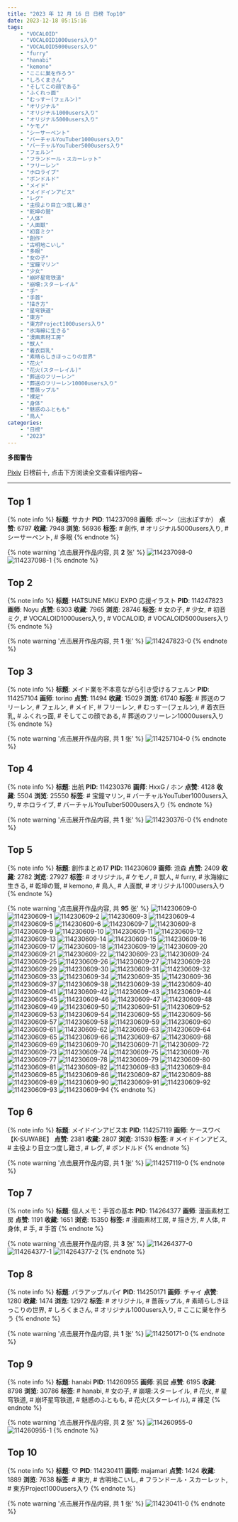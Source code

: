 ```yaml
---
title: "2023 年 12 月 16 日 日榜 Top10"
date: 2023-12-18 05:15:16
tags:
    - "VOCALOID"
    - "VOCALOID1000users入り"
    - "VOCALOID5000users入り"
    - "furry"
    - "hanabi"
    - "kemono"
    - "ここに巣を作ろう"
    - "しろくまさん"
    - "そしてこの顔である"
    - "ふくれっ面"
    - "むっすー(フェルン)"
    - "オリジナル"
    - "オリジナル1000users入り"
    - "オリジナル5000users入り"
    - "ケモノ"
    - "シーサーペント"
    - "バーチャルYouTuber1000users入り"
    - "バーチャルYouTuber5000users入り"
    - "フェルン"
    - "フランドール・スカーレット"
    - "フリーレン"
    - "ホロライブ"
    - "ボンドルド"
    - "メイド"
    - "メイドインアビス"
    - "レグ"
    - "主役より目立つ度し難さ"
    - "乾坤の鷲"
    - "人体"
    - "人面獣"
    - "初音ミク"
    - "創作"
    - "古明地こいし"
    - "多眼"
    - "女の子"
    - "宝鐘マリン"
    - "少女"
    - "崩坏星穹铁道"
    - "崩壊:スターレイル"
    - "手"
    - "手首"
    - "描き方"
    - "星穹铁道"
    - "東方"
    - "東方Project1000users入り"
    - "氷海線に生きる"
    - "漫画素材工房"
    - "獣人"
    - "着衣巨乳"
    - "素晴らしきほっこりの世界"
    - "花火"
    - "花火(スターレイル)"
    - "葬送のフリーレン"
    - "葬送のフリーレン10000users入り"
    - "薔薇ップル"
    - "裸足"
    - "身体"
    - "魅惑のふともも"
    - "鳥人"
categories:
    - "日榜"
    - "2023"
---
```


<i class="fa fa-triangle-exclamation"></i>**多图警告**<i class="fa fa-triangle-exclamation"></i>

[Pixiv](https://www.pixiv.net/) 日榜前十, 点击下方阅读全文查看详细内容~

<!-- more -->

---

## Top 1

{% note info %}
**标题**: サカナ
**PID**: 114237098 **画师**: ポ～ン（出水ぽすか）
**点赞**: 6797 **收藏**: 7948 **浏览**: 56936
**标签**: # 創作, # オリジナル5000users入り, # シーサーペント, # 多眼
{% endnote %}

{% note warning '点击展开作品内容, 共 **2** 张' %}
![114237098-0](https://i.pixiv.re/img-original/img/2023/12/15/07/30/01/114237098_p0.jpg)
![114237098-1](https://i.pixiv.re/img-original/img/2023/12/15/07/30/01/114237098_p1.jpg)
{% endnote %}

## Top 2

{% note info %}
**标题**: HATSUNE MIKU EXPO 応援イラスト
**PID**: 114247823 **画师**: Noyu
**点赞**: 6303 **收藏**: 7965 **浏览**: 28746
**标签**: # 女の子, # 少女, # 初音ミク, # VOCALOID1000users入り, # VOCALOID, # VOCALOID5000users入り
{% endnote %}

{% note warning '点击展开作品内容, 共 **1** 张' %}
![114247823-0](https://i.pixiv.re/img-original/img/2023/12/15/19/02/13/114247823_p0.jpg)
{% endnote %}

## Top 3

{% note info %}
**标题**: メイド業を不本意ながら引き受けるフェルン
**PID**: 114257104 **画师**: torino
**点赞**: 11494 **收藏**: 15029 **浏览**: 61740
**标签**: # 葬送のフリーレン, # フェルン, # メイド, # フリーレン, # むっすー(フェルン), # 着衣巨乳, # ふくれっ面, # そしてこの顔である, # 葬送のフリーレン10000users入り
{% endnote %}

{% note warning '点击展开作品内容, 共 **1** 张' %}
![114257104-0](https://i.pixiv.re/img-original/img/2023/12/16/00/00/36/114257104_p0.jpg)
{% endnote %}

## Top 4

{% note info %}
**标题**: 出航
**PID**: 114230376 **画师**: HxxG / ホン
**点赞**: 4128 **收藏**: 5504 **浏览**: 25550
**标签**: # 宝鐘マリン, # バーチャルYouTuber1000users入り, # ホロライブ, # バーチャルYouTuber5000users入り
{% endnote %}

{% note warning '点击展开作品内容, 共 **1** 张' %}
![114230376-0](https://i.pixiv.re/img-original/img/2023/12/15/00/00/12/114230376_p0.jpg)
{% endnote %}

## Top 5

{% note info %}
**标题**: 創作まとめ17
**PID**: 114230609 **画师**: 涼森
**点赞**: 2409 **收藏**: 2782 **浏览**: 27927
**标签**: # オリジナル, # ケモノ, # 獣人, # furry, # 氷海線に生きる, # 乾坤の鷲, # kemono, # 鳥人, # 人面獣, # オリジナル1000users入り
{% endnote %}

{% note warning '点击展开作品内容, 共 **95** 张' %}
![114230609-0](https://i.pixiv.re/img-original/img/2023/12/15/00/01/57/114230609_p0.jpg)
![114230609-1](https://i.pixiv.re/img-original/img/2023/12/15/00/01/57/114230609_p1.jpg)
![114230609-2](https://i.pixiv.re/img-original/img/2023/12/15/00/01/57/114230609_p2.jpg)
![114230609-3](https://i.pixiv.re/img-original/img/2023/12/15/00/01/57/114230609_p3.jpg)
![114230609-4](https://i.pixiv.re/img-original/img/2023/12/15/00/01/57/114230609_p4.jpg)
![114230609-5](https://i.pixiv.re/img-original/img/2023/12/15/00/01/57/114230609_p5.jpg)
![114230609-6](https://i.pixiv.re/img-original/img/2023/12/15/00/01/57/114230609_p6.jpg)
![114230609-7](https://i.pixiv.re/img-original/img/2023/12/15/00/01/57/114230609_p7.jpg)
![114230609-8](https://i.pixiv.re/img-original/img/2023/12/15/00/01/57/114230609_p8.jpg)
![114230609-9](https://i.pixiv.re/img-original/img/2023/12/15/00/01/57/114230609_p9.jpg)
![114230609-10](https://i.pixiv.re/img-original/img/2023/12/15/00/01/57/114230609_p10.jpg)
![114230609-11](https://i.pixiv.re/img-original/img/2023/12/15/00/01/57/114230609_p11.jpg)
![114230609-12](https://i.pixiv.re/img-original/img/2023/12/15/00/01/57/114230609_p12.jpg)
![114230609-13](https://i.pixiv.re/img-original/img/2023/12/15/00/01/57/114230609_p13.jpg)
![114230609-14](https://i.pixiv.re/img-original/img/2023/12/15/00/01/57/114230609_p14.jpg)
![114230609-15](https://i.pixiv.re/img-original/img/2023/12/15/00/01/57/114230609_p15.jpg)
![114230609-16](https://i.pixiv.re/img-original/img/2023/12/15/00/01/57/114230609_p16.jpg)
![114230609-17](https://i.pixiv.re/img-original/img/2023/12/15/00/01/57/114230609_p17.jpg)
![114230609-18](https://i.pixiv.re/img-original/img/2023/12/15/00/01/57/114230609_p18.jpg)
![114230609-19](https://i.pixiv.re/img-original/img/2023/12/15/00/01/57/114230609_p19.jpg)
![114230609-20](https://i.pixiv.re/img-original/img/2023/12/15/00/01/57/114230609_p20.jpg)
![114230609-21](https://i.pixiv.re/img-original/img/2023/12/15/00/01/57/114230609_p21.jpg)
![114230609-22](https://i.pixiv.re/img-original/img/2023/12/15/00/01/57/114230609_p22.jpg)
![114230609-23](https://i.pixiv.re/img-original/img/2023/12/15/00/01/57/114230609_p23.jpg)
![114230609-24](https://i.pixiv.re/img-original/img/2023/12/15/00/01/57/114230609_p24.jpg)
![114230609-25](https://i.pixiv.re/img-original/img/2023/12/15/00/01/57/114230609_p25.jpg)
![114230609-26](https://i.pixiv.re/img-original/img/2023/12/15/00/01/57/114230609_p26.jpg)
![114230609-27](https://i.pixiv.re/img-original/img/2023/12/15/00/01/57/114230609_p27.jpg)
![114230609-28](https://i.pixiv.re/img-original/img/2023/12/15/00/01/57/114230609_p28.jpg)
![114230609-29](https://i.pixiv.re/img-original/img/2023/12/15/00/01/57/114230609_p29.jpg)
![114230609-30](https://i.pixiv.re/img-original/img/2023/12/15/00/01/57/114230609_p30.jpg)
![114230609-31](https://i.pixiv.re/img-original/img/2023/12/15/00/01/57/114230609_p31.jpg)
![114230609-32](https://i.pixiv.re/img-original/img/2023/12/15/00/01/57/114230609_p32.jpg)
![114230609-33](https://i.pixiv.re/img-original/img/2023/12/15/00/01/57/114230609_p33.jpg)
![114230609-34](https://i.pixiv.re/img-original/img/2023/12/15/00/01/57/114230609_p34.jpg)
![114230609-35](https://i.pixiv.re/img-original/img/2023/12/15/00/01/57/114230609_p35.jpg)
![114230609-36](https://i.pixiv.re/img-original/img/2023/12/15/00/01/57/114230609_p36.jpg)
![114230609-37](https://i.pixiv.re/img-original/img/2023/12/15/00/01/57/114230609_p37.jpg)
![114230609-38](https://i.pixiv.re/img-original/img/2023/12/15/00/01/57/114230609_p38.jpg)
![114230609-39](https://i.pixiv.re/img-original/img/2023/12/15/00/01/57/114230609_p39.jpg)
![114230609-40](https://i.pixiv.re/img-original/img/2023/12/15/00/01/57/114230609_p40.jpg)
![114230609-41](https://i.pixiv.re/img-original/img/2023/12/15/00/01/57/114230609_p41.jpg)
![114230609-42](https://i.pixiv.re/img-original/img/2023/12/15/00/01/57/114230609_p42.jpg)
![114230609-43](https://i.pixiv.re/img-original/img/2023/12/15/00/01/57/114230609_p43.jpg)
![114230609-44](https://i.pixiv.re/img-original/img/2023/12/15/00/01/57/114230609_p44.jpg)
![114230609-45](https://i.pixiv.re/img-original/img/2023/12/15/00/01/57/114230609_p45.jpg)
![114230609-46](https://i.pixiv.re/img-original/img/2023/12/15/00/01/57/114230609_p46.jpg)
![114230609-47](https://i.pixiv.re/img-original/img/2023/12/15/00/01/57/114230609_p47.jpg)
![114230609-48](https://i.pixiv.re/img-original/img/2023/12/15/00/01/57/114230609_p48.jpg)
![114230609-49](https://i.pixiv.re/img-original/img/2023/12/15/00/01/57/114230609_p49.jpg)
![114230609-50](https://i.pixiv.re/img-original/img/2023/12/15/00/01/57/114230609_p50.jpg)
![114230609-51](https://i.pixiv.re/img-original/img/2023/12/15/00/01/57/114230609_p51.jpg)
![114230609-52](https://i.pixiv.re/img-original/img/2023/12/15/00/01/57/114230609_p52.jpg)
![114230609-53](https://i.pixiv.re/img-original/img/2023/12/15/00/01/57/114230609_p53.jpg)
![114230609-54](https://i.pixiv.re/img-original/img/2023/12/15/00/01/57/114230609_p54.jpg)
![114230609-55](https://i.pixiv.re/img-original/img/2023/12/15/00/01/57/114230609_p55.jpg)
![114230609-56](https://i.pixiv.re/img-original/img/2023/12/15/00/01/57/114230609_p56.jpg)
![114230609-57](https://i.pixiv.re/img-original/img/2023/12/15/00/01/57/114230609_p57.jpg)
![114230609-58](https://i.pixiv.re/img-original/img/2023/12/15/00/01/57/114230609_p58.jpg)
![114230609-59](https://i.pixiv.re/img-original/img/2023/12/15/00/01/57/114230609_p59.jpg)
![114230609-60](https://i.pixiv.re/img-original/img/2023/12/15/00/01/57/114230609_p60.jpg)
![114230609-61](https://i.pixiv.re/img-original/img/2023/12/15/00/01/57/114230609_p61.jpg)
![114230609-62](https://i.pixiv.re/img-original/img/2023/12/15/00/01/57/114230609_p62.jpg)
![114230609-63](https://i.pixiv.re/img-original/img/2023/12/15/00/01/57/114230609_p63.jpg)
![114230609-64](https://i.pixiv.re/img-original/img/2023/12/15/00/01/57/114230609_p64.jpg)
![114230609-65](https://i.pixiv.re/img-original/img/2023/12/15/00/01/57/114230609_p65.jpg)
![114230609-66](https://i.pixiv.re/img-original/img/2023/12/15/00/01/57/114230609_p66.jpg)
![114230609-67](https://i.pixiv.re/img-original/img/2023/12/15/00/01/57/114230609_p67.jpg)
![114230609-68](https://i.pixiv.re/img-original/img/2023/12/15/00/01/57/114230609_p68.jpg)
![114230609-69](https://i.pixiv.re/img-original/img/2023/12/15/00/01/57/114230609_p69.jpg)
![114230609-70](https://i.pixiv.re/img-original/img/2023/12/15/00/01/57/114230609_p70.jpg)
![114230609-71](https://i.pixiv.re/img-original/img/2023/12/15/00/01/57/114230609_p71.jpg)
![114230609-72](https://i.pixiv.re/img-original/img/2023/12/15/00/01/57/114230609_p72.jpg)
![114230609-73](https://i.pixiv.re/img-original/img/2023/12/15/00/01/57/114230609_p73.jpg)
![114230609-74](https://i.pixiv.re/img-original/img/2023/12/15/00/01/57/114230609_p74.jpg)
![114230609-75](https://i.pixiv.re/img-original/img/2023/12/15/00/01/57/114230609_p75.jpg)
![114230609-76](https://i.pixiv.re/img-original/img/2023/12/15/00/01/57/114230609_p76.jpg)
![114230609-77](https://i.pixiv.re/img-original/img/2023/12/15/00/01/57/114230609_p77.jpg)
![114230609-78](https://i.pixiv.re/img-original/img/2023/12/15/00/01/57/114230609_p78.jpg)
![114230609-79](https://i.pixiv.re/img-original/img/2023/12/15/00/01/57/114230609_p79.jpg)
![114230609-80](https://i.pixiv.re/img-original/img/2023/12/15/00/01/57/114230609_p80.jpg)
![114230609-81](https://i.pixiv.re/img-original/img/2023/12/15/00/01/57/114230609_p81.jpg)
![114230609-82](https://i.pixiv.re/img-original/img/2023/12/15/00/01/57/114230609_p82.jpg)
![114230609-83](https://i.pixiv.re/img-original/img/2023/12/15/00/01/57/114230609_p83.jpg)
![114230609-84](https://i.pixiv.re/img-original/img/2023/12/15/00/01/57/114230609_p84.jpg)
![114230609-85](https://i.pixiv.re/img-original/img/2023/12/15/00/01/57/114230609_p85.jpg)
![114230609-86](https://i.pixiv.re/img-original/img/2023/12/15/00/01/57/114230609_p86.jpg)
![114230609-87](https://i.pixiv.re/img-original/img/2023/12/15/00/01/57/114230609_p87.jpg)
![114230609-88](https://i.pixiv.re/img-original/img/2023/12/15/00/01/57/114230609_p88.jpg)
![114230609-89](https://i.pixiv.re/img-original/img/2023/12/15/00/01/57/114230609_p89.jpg)
![114230609-90](https://i.pixiv.re/img-original/img/2023/12/15/00/01/57/114230609_p90.jpg)
![114230609-91](https://i.pixiv.re/img-original/img/2023/12/15/00/01/57/114230609_p91.jpg)
![114230609-92](https://i.pixiv.re/img-original/img/2023/12/15/00/01/57/114230609_p92.jpg)
![114230609-93](https://i.pixiv.re/img-original/img/2023/12/15/00/01/57/114230609_p93.jpg)
![114230609-94](https://i.pixiv.re/img-original/img/2023/12/15/00/01/57/114230609_p94.jpg)
{% endnote %}

## Top 6

{% note info %}
**标题**: メイドインアビス本
**PID**: 114257119 **画师**: ケースワベ【K-SUWABE】
**点赞**: 2381 **收藏**: 2807 **浏览**: 31539
**标签**: # メイドインアビス, # 主役より目立つ度し難さ, # レグ, # ボンドルド
{% endnote %}

{% note warning '点击展开作品内容, 共 **1** 张' %}
![114257119-0](https://i.pixiv.re/img-original/img/2023/12/16/00/00/41/114257119_p0.jpg)
{% endnote %}

## Top 7

{% note info %}
**标题**: 個人メモ：手首の基本
**PID**: 114264377 **画师**: 漫画素材工房
**点赞**: 1191 **收藏**: 1651 **浏览**: 15350
**标签**: # 漫画素材工房, # 描き方, # 人体, # 身体, # 手, # 手首
{% endnote %}

{% note warning '点击展开作品内容, 共 **3** 张' %}
![114264377-0](https://i.pixiv.re/img-original/img/2023/12/16/07/00/01/114264377_p0.jpg)
![114264377-1](https://i.pixiv.re/img-original/img/2023/12/16/07/00/01/114264377_p1.jpg)
![114264377-2](https://i.pixiv.re/img-original/img/2023/12/16/07/00/01/114264377_p2.jpg)
{% endnote %}

## Top 8

{% note info %}
**标题**: バラアップルパイ
**PID**: 114250171 **画师**: チャイ
**点赞**: 1280 **收藏**: 1474 **浏览**: 12972
**标签**: # オリジナル, # 薔薇ップル, # 素晴らしきほっこりの世界, # しろくまさん, # オリジナル1000users入り, # ここに巣を作ろう
{% endnote %}

{% note warning '点击展开作品内容, 共 **1** 张' %}
![114250171-0](https://i.pixiv.re/img-original/img/2023/12/15/20/30/01/114250171_p0.png)
{% endnote %}

## Top 9

{% note info %}
**标题**: hanabi
**PID**: 114260955 **画师**: 鸦居
**点赞**: 6195 **收藏**: 8798 **浏览**: 30786
**标签**: # hanabi, # 女の子, # 崩壊:スターレイル, # 花火, # 星穹铁道, # 崩坏星穹铁道, # 魅惑のふともも, # 花火(スターレイル), # 裸足
{% endnote %}

{% note warning '点击展开作品内容, 共 **2** 张' %}
![114260955-0](https://i.pixiv.re/img-original/img/2023/12/16/02/10/38/114260955_p0.jpg)
![114260955-1](https://i.pixiv.re/img-original/img/2023/12/16/02/10/38/114260955_p1.jpg)
{% endnote %}

## Top 10

{% note info %}
**标题**: ♡
**PID**: 114230411 **画师**: majamari
**点赞**: 1424 **收藏**: 1889 **浏览**: 7638
**标签**: # 東方, # 古明地こいし, # フランドール・スカーレット, # 東方Project1000users入り
{% endnote %}

{% note warning '点击展开作品内容, 共 **1** 张' %}
![114230411-0](https://i.pixiv.re/img-original/img/2023/12/15/00/00/25/114230411_p0.jpg)
{% endnote %}
